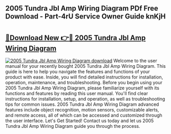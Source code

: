 ## 2005 Tundra Jbl Amp Wiring Diagram PDf Free Download - Part-4rU Service Owner Guide knKjH

# <h2><a href="http://dfkjd12.blite.top/?on=2005+Tundra+Jbl+Amp+Wiring+Diagram">🔗Download New 👉🔴 2005 Tundra Jbl Amp Wiring Diagram</a></h2>

[![2005 Tundra Jbl Amp Wiring Diagram download](https://i.imgur.com/lujVjoI.png)](http://dfkjd12.blite.top/?on=2005+Tundra+Jbl+Amp+Wiring+Diagram)
Welcome to the user manual for your recently bought 2005 Tundra Jbl Amp Wiring Diagram. This guide is here to help you navigate the features and functions of your product with ease. Inside, you will find detailed instructions for installation, operation, maintenance, and troubleshooting. Before you begin using your 2005 Tundra Jbl Amp Wiring Diagram, please familiarize yourself with its functions and features by reading this user manual. You'll find clear instructions for installation, setup, and operation, as well as troubleshooting tips for common issues. 2005 Tundra Jbl Amp Wiring Diagram advanced features include object recognition, motion sensors, customizable alerts, and remote access, all of which can be accessed and customized through the user interface. Let's Get Started! Contact us today and let us 2005 Tundra Jbl Amp Wiring Diagram guide you through the process.
